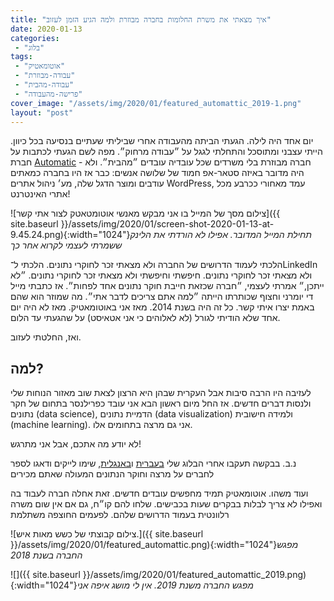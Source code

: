 ```yaml
---
title: "איך מצאתי את משרת החלומות בחברה מבוזרת ולמה הגיע הזמן לעזוב"
date: 2020-01-13
categories: 
 - "בלוג"
tags: 
 - "אוטומאטיק"
 - "עבודה-מבוזרת"
 - "עבודה-מהבית"
 - "פרישה-מהעבודה"
cover_image: "/assets/img/2020/01/featured_automattic_2019-1.png"
layout: "post"
---
```


יום אחד היה לילה. הגעתי הביתה מהעבודה אחרי שביליתי שעתיים בנסיעה בכל כיוון. הייתי עצבני ומתוסכל והתחלתי לגגל על ״עבודה מרחוק״. מפה לשם הגעתי לכתבות על חברת [Automatic](https://automattic.com/work-with-us/) - חברה מבוזרת בלי משרדים שכל עובדיה עובדים ״מהבית״. ולא היה מדובר באיזה סטאר-אפ חמוד של שלושה אנשים: כבר אז היו בחברה כמאתים עודבים ומוצר הדגל שלה, מע׳ ניהול אתרים WordPress, עמד מאחורי ככרבע מכל אתרי האינטרנט!

![צילום מסך של המייל בו אני מבקש מאנשי אוטומטאטק לצור אתי קשר]({{ site.baseurl }}/assets/img/2020/01/screen-shot-2020-01-13-at-9.45.24.png){:width="1024"}*תחילת המייל המדובר. אפילו לא הורדתי את הלינק ששמרתי לעצמי לקרוא אחר כך*

הלכתי לעמוד הדרושים של החברה ולא מצאתי זכר לחוקרי נתונים. הלכתי ל־LinkedIn ולא מצאתי זכר לחוקרי נתונים. חיפשתי וחיפשתי ולא מצאתי זכר לחוקרי נתונים. ״לא ייתכן,״ אמרתי לעצמי, ״חברה שכזאת חייבת חוקר נתונים אחד לפחות״. אז כתבתי מייל די יומרני וחצוף שכותרתו הייתה ״למה אתם צריכים לדבר אתי״. מה שמוזר הוא שהם באמת יצרו איתי קשר. כל זה היה בשנת 2014. מאז אני באוטומאטיק. מאז לא היה יום אחד שלא הודיתי לגורל (לא לאלוהים כי אני אטאיסט) על שהגעתי עד הלום.

ואז, החלטתי לעזוב.

## למה? 

לעזיבה היו הרבה סיבות אבל העקרית שבהן היא הרצון לצאת שוב מאזור הנוחות שלי ולנסות דברים חדשים. אז החל מיום ראשון הבא אני עובד כפרילנסר בתחום של חקר נתונים (data science), הדמיית נתונים (data visualization) ולמידה חישובית (machine learning). אני גם מרצה בתחומים אלו.

לא יודע מה אתכם, אבל אני מתרגש!

נ.ב. בבקשה תעקבו אחרי הבלוג שלי [בעברית](https://he.gorelik.net/blog-feed/) ו[באנגלית](https://gorelik.net/), שימו לייקים ודאגו לספר לחברים על מרצה וחוקר הנתונים המעולה  שאתם מכירים

ועוד משהו. אוטומאטיק תמיד מחפשים עובדים חדשים. זאת אחלה חברה לעבוד בה ואפילו לא צריך לבלות בבקרים שעות בכבישים. שלחו להם קו״ח, גם אם אין שום משרה רלוונטית בעמוד הדרושים שלהם. לפעמים החוצפה משתלמת

![צילום קבוצתי של כשש מאות איש.]({{ site.baseurl }}/assets/img/2020/01/featured_automattic.png){:width="1024"}*מפגש החברה בשנת 2018*

![]({{ site.baseurl }}/assets/img/2020/01/featured_automattic_2019.png){:width="1024"}*מפגש החברה משנת 2019. אין לי מושג איפה אני*
